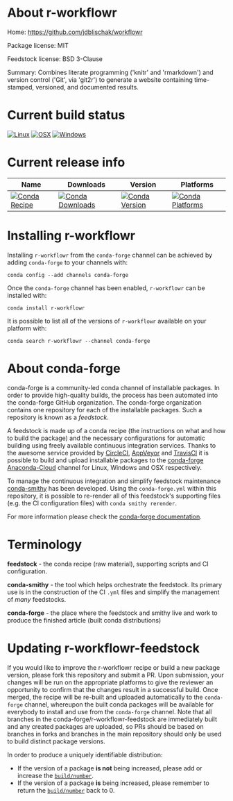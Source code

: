 About r-workflowr
=================

Home: https://github.com/jdblischak/workflowr

Package license: MIT

Feedstock license: BSD 3-Clause

Summary: Combines literate programming ('knitr' and 'rmarkdown') and version control ('Git', via 'git2r') to generate a website containing time-stamped, versioned, and documented results.



Current build status
====================

[![Linux](https://img.shields.io/circleci/project/github/conda-forge/r-workflowr-feedstock/master.svg?label=Linux)](https://circleci.com/gh/conda-forge/r-workflowr-feedstock)
[![OSX](https://img.shields.io/travis/conda-forge/r-workflowr-feedstock/master.svg?label=macOS)](https://travis-ci.org/conda-forge/r-workflowr-feedstock)
[![Windows](https://img.shields.io/appveyor/ci/conda-forge/r-workflowr-feedstock/master.svg?label=Windows)](https://ci.appveyor.com/project/conda-forge/r-workflowr-feedstock/branch/master)

Current release info
====================

| Name | Downloads | Version | Platforms |
| --- | --- | --- | --- |
| [![Conda Recipe](https://img.shields.io/badge/recipe-r--workflowr-green.svg)](https://anaconda.org/conda-forge/r-workflowr) | [![Conda Downloads](https://img.shields.io/conda/dn/conda-forge/r-workflowr.svg)](https://anaconda.org/conda-forge/r-workflowr) | [![Conda Version](https://img.shields.io/conda/vn/conda-forge/r-workflowr.svg)](https://anaconda.org/conda-forge/r-workflowr) | [![Conda Platforms](https://img.shields.io/conda/pn/conda-forge/r-workflowr.svg)](https://anaconda.org/conda-forge/r-workflowr) |

Installing r-workflowr
======================

Installing `r-workflowr` from the `conda-forge` channel can be achieved by adding `conda-forge` to your channels with:

```
conda config --add channels conda-forge
```

Once the `conda-forge` channel has been enabled, `r-workflowr` can be installed with:

```
conda install r-workflowr
```

It is possible to list all of the versions of `r-workflowr` available on your platform with:

```
conda search r-workflowr --channel conda-forge
```


About conda-forge
=================

conda-forge is a community-led conda channel of installable packages.
In order to provide high-quality builds, the process has been automated into the
conda-forge GitHub organization. The conda-forge organization contains one repository
for each of the installable packages. Such a repository is known as a *feedstock*.

A feedstock is made up of a conda recipe (the instructions on what and how to build
the package) and the necessary configurations for automatic building using freely
available continuous integration services. Thanks to the awesome service provided by
[CircleCI](https://circleci.com/), [AppVeyor](http://www.appveyor.com/)
and [TravisCI](https://travis-ci.org/) it is possible to build and upload installable
packages to the [conda-forge](https://anaconda.org/conda-forge)
[Anaconda-Cloud](http://docs.anaconda.org/) channel for Linux, Windows and OSX respectively.

To manage the continuous integration and simplify feedstock maintenance
[conda-smithy](http://github.com/conda-forge/conda-smithy) has been developed.
Using the ``conda-forge.yml`` within this repository, it is possible to re-render all of
this feedstock's supporting files (e.g. the CI configuration files) with ``conda smithy rerender``.

For more information please check the [conda-forge documentation](https://conda-forge.org/docs/).

Terminology
===========

**feedstock** - the conda recipe (raw material), supporting scripts and CI configuration.

**conda-smithy** - the tool which helps orchestrate the feedstock.
                   Its primary use is in the construction of the CI ``.yml`` files
                   and simplify the management of *many* feedstocks.

**conda-forge** - the place where the feedstock and smithy live and work to
                  produce the finished article (built conda distributions)


Updating r-workflowr-feedstock
==============================

If you would like to improve the r-workflowr recipe or build a new
package version, please fork this repository and submit a PR. Upon submission,
your changes will be run on the appropriate platforms to give the reviewer an
opportunity to confirm that the changes result in a successful build. Once
merged, the recipe will be re-built and uploaded automatically to the
`conda-forge` channel, whereupon the built conda packages will be available for
everybody to install and use from the `conda-forge` channel.
Note that all branches in the conda-forge/r-workflowr-feedstock are
immediately built and any created packages are uploaded, so PRs should be based
on branches in forks and branches in the main repository should only be used to
build distinct package versions.

In order to produce a uniquely identifiable distribution:
 * If the version of a package **is not** being increased, please add or increase
   the [``build/number``](http://conda.pydata.org/docs/building/meta-yaml.html#build-number-and-string).
 * If the version of a package **is** being increased, please remember to return
   the [``build/number``](http://conda.pydata.org/docs/building/meta-yaml.html#build-number-and-string)
   back to 0.